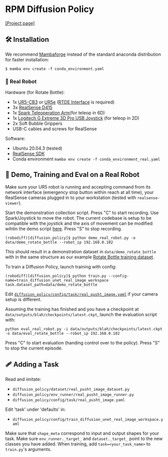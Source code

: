 # RPM Diffusion Policy

[[Project page]](https://milesprieb.github.io/umn_rpm_softbubble/)

## 🛠️ Installation

We recommend [Mambaforge](https://github.com/conda-forge/miniforge#mambaforge) instead of the standard anaconda distribution for faster installation: 
```console
$ mamba env create -f conda_environment.yaml
```
### 🦾 Real Robot
Hardware (for Rotate Bottle):
* 1x [UR5-CB3](https://www.universal-robots.com/cb3) or [UR5e](https://www.universal-robots.com/products/ur5-robot/) ([RTDE Interface](https://www.universal-robots.com/articles/ur/interface-communication/real-time-data-exchange-rtde-guide/) is required)
* 3x [RealSense D415](https://www.intelrealsense.com/depth-camera-d415/)
* 1x [Spark Teleoperation Arm](https://github.com/RPM-lab-UMN/Spark)(for teleop in 6D)
* 1x [Logitech G Extreme 3D Pro USB Joystick](https://www.amazon.com/Logitech-Joystick-Programmable-Weighted-Rapid-fire/dp/B00009OY9U/ref=asc_df_B00009OY9U/?tag=hyprod-20&linkCode=df0&hvadid=242012519199&hvpos=&hvnetw=g&hvrand=13455296410321615427&hvpone=&hvptwo=&hvqmt=&hvdev=c&hvdvcmdl=&hvlocint=&hvlocphy=9019667&hvtargid=pla-365326647739&psc=1&gclid=CjwKCAiAqNSsBhAvEiwAn_tmxWpI0FA5F8BWtP9rXqOIj4wvWpt-_XWver9XrMex7w2nhUEnpV4mpRoC0qQQAvD_BwE) (for teleop in 2D)
* 2x Soft Bubble Grippers
* USB-C cables and screws for RealSense

Software:
* Ubuntu 20.04.3 (tested)
* [RealSense SDK](https://github.com/IntelRealSense/librealsense/blob/master/doc/distribution_linux.md)
* Conda environment `mamba env create -f conda_environment_real.yaml`

## 🦾 Demo, Training and Eval on a Real Robot
Make sure your UR5 robot is running and accepting command from its network interface (emergency stop button within reach at all time), your RealSense cameras plugged in to your workstation (tested with `realsense-viewer`).

Start the demonstration collection script. Press "C" to start recording. Use Spark/Joystick to move the robot. The current codebase is setup to be compatible with the joystick and the axis of movement can be modified wihtin the demo script [here](https://github.com/RPM-lab-UMN/rpm_diffusion_policy/blob/1fc17214a7b2d3d4d646cb388aa9e044740e05b9/demo_real_robot.py#L143C103-L143C103). Press "S" to stop recording. 
```console
(robodiff)[diffusion_policy]$ python demo_real_robot.py -o data/demo_rotate_bottle --robot_ip 192.168.0.102
```

This should result in a demonstration dataset in `data/demo_rotate_bottle` with in the same structure as our example [Rotate Bottle training dataset](https://drive.google.com/drive/folders/16crkVl_co_ZVIiBG2vHfvlFCGSCfubKa?usp=sharing).

To train a Diffusion Policy, launch training with config:
```console
(robodiff)[diffusion_policy]$ python train.py --config-name=train_diffusion_unet_real_image_workspace task.dataset_path=data/demo_rotate_bottle
```
Edit [`diffusion_policy/config/task/real_pusht_image.yaml`](./diffusion_policy/config/task/rotate_bottle.yaml) if your camera setup is different.

Assuming the training has finished and you have a checkpoint at `data/outputs/blah/checkpoints/latest.ckpt`, launch the evaluation script with:
```console
python eval_real_robot.py -i data/outputs/blah/checkpoints/latest.ckpt -o data/eval_rotate_bottle --robot_ip 192.168.0.102
```
Press "C" to start evaluation (handing control over to the policy). Press "S" to stop the current episode.

## 🩹 Adding a Task
Read and imitate:
* `diffusion_policy/dataset/real_pusht_image_dataset.py`
* `diffusion_policy/env_runner/real_pusht_image_runner.py`
* `diffusion_policy/config/task/real_pusht_image.yaml`

Edit 'task' under 'defaults' in:
* `diffusion_policy/config/train_diffusion_unet_real_image_workspace.yaml`

Make sure that `shape_meta` correspond to input and output shapes for your task. Make sure `env_runner._target_` and `dataset._target_` point to the new classes you have added. When training, add `task=<your_task_name>` to `train.py`'s arguments.

